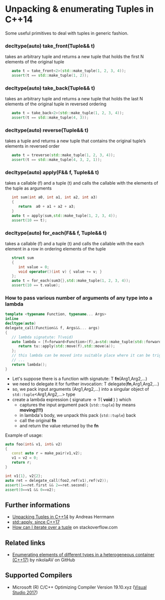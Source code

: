 # Unpacking & enumerating Tuples in C++14
Some useful primitives to deal with tuples in generic fashion.

### decltype(auto) take_front<N>(Tuple&& t)
takes an arbitrary tuple and returns a new tuple that holds the first N elements of the original tuple
```cpp
   auto t = take_front<2>(std::make_tuple(1, 2, 3, 4));
   assert(t == std::make_tuple(1, 2));
```

### decltype(auto) take_back<N>(Tuple&& t)
takes an arbitrary tuple and returns a new tuple that holds the last N elements of the original tuple in reversed ordering
```cpp
   auto t = take_back<2>(std::make_tuple(1, 2, 3, 4));
   assert(t == std::make_tuple(4, 3));
```

### decltype(auto) reverse(Tuple&& t)
takes a tuple and returns a new tuple that contains the original tuple’s elements in reversed order
```cpp
   auto t = treverse(std::make_tuple(1, 2, 3, 4));
   assert(t == std::make_tuple(4, 3, 2, 1));
```

### decltype(auto) apply(F&& f, Tuple&& t)
takes a callable (f) and a tuple (t) and calls the callable with the elements of the tuple as arguments
```cpp
   int sum(int a0, int a1, int a2, int a3)
   {
      return  a0 + a1 + a2 + a3;
   }
   auto t = apply(sum,std::make_tuple(1, 2, 3, 4));
   assert(10 == t);
```

### decltype(auto) for_each(F&& f, Tuple&& t)
takes a callable (f) and a tuple (t) and calls the callable with the each element in a row in ordering elements of the tuple
```cpp
   struct sum
   {
      int value = 0;
      void operator()(int v) { value += v; }
   };
   auto t = for_each(sum3{},std::make_tuple(1, 2, 3, 4));
   assert(10 == t.value);
```

### How to pass various number of arguments of any type into a lambda
```cpp
template <typename Function, typename... Args>
inline 
decltype(auto)
delegate_call(Function&& f, Args&&... args)
{
   // lambda signatute: T(void)
   auto lambda = [f=forward<Function>(f),a=std::make_tuple(std::forward<Args>(args)...)]() { 
      return tu::apply(std::move(f),std::move(a));
   };
   // this lambda can be moved into suitable place where it can be triggered later
   // ...
   return lambda();
}
```
* Let's suppose there is a function with signatute: T **fn**(Arg1,Arg2,...)
* we need to delegate it for further invocation: T delegate(**fn**,Arg1,Arg2,...)
* so, we pack input arguments (Arg1,Arg2,...) into a singular object of `std::tuple`<Arg1,Arg2,...> type
* create a lambda expression ( signature -> T( **void** ) ) which
    * captures the input argument pack (`std::tuple`) by means **moving(!!!)**
    * in lambda's body, we unpack this pack (`std::tuple`) back
    * call the original **fn**
    * and return the value returned by the **fn**

Example of usage:
```cpp
auto foo(int& v1, int& v2) 
{
   const auto r = make_pair(v1,v2);
   v1 = v2 = 0;
   return r;
}

int v1{1}, v2{2};
auto ret = delegate_call(foo2,ref(v1),ref(v2));
assert(1==ret.first && 2==ret.second);
assert(0==v1 && 0==v2);
```

## Further informations
* [Unpacking Tuples in C++14](http://aherrmann.github.io/programming/2016/02/28/unpacking-tuples-in-cpp14/) by Andreas Herrmann
* [std::apply, since C++17](http://en.cppreference.com/w/cpp/utility/apply) 
* [How can I iterate over a tuple](https://stackoverflow.com/questions/1198260/iterate-over-tuple) on stackoverflow.com

## Related links
* [Enumerating elements of different types in a heterogeneous container (C++17)](https://github.com/nikolaAV/Modern-Cpp/tree/master/variant/heterogeneous_container) by nikolaAV on GitHub

## Supported Compilers
* Microsoft (R) C/C++ Optimizing Compiler Version 19.10.xyz ([Visual Studio 2017](https://www.visualstudio.com/vs/visual-studio-express/))
